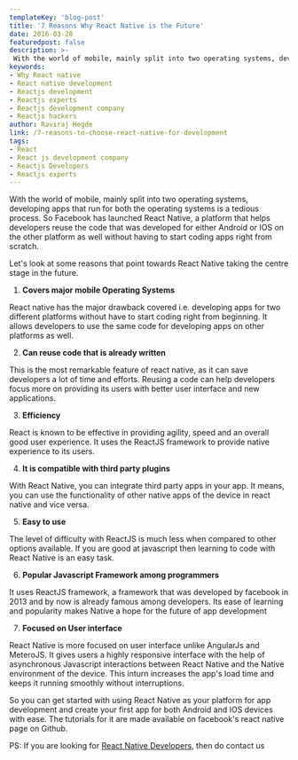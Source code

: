 ```yaml
---
templateKey: 'blog-post'
title: '7 Reasons Why React Native is the Future'
date: 2016-03-28
featuredpost: false
description: >-
 With the world of mobile, mainly split into two operating systems, developing apps that run for both the operating systems is a tedious process. So Facebook has launched React Native, a platform that helps developers reuse the code that was
keywords:
- Why React native
- React native development
- Reactjs development
- Reactjs experts
- Reactjs development company
- Reactjs hackers
author: Raviraj Hegde  
link: /7-reasons-to-choose-react-native-for-development
tags:
- React
- React js development company
- Reactjs Developers
- Reactjs experts
---
```


With the world of mobile, mainly split into two operating systems, developing apps that run for both the operating systems is a tedious process. So Facebook has launched React Native, a platform that helps developers reuse the code that was developed for either Android or IOS on the other platform as well without having to start coding apps right from scratch.

Let's look at some reasons that point towards React Native taking the centre stage in the future.

1. **Covers major mobile Operating Systems**

React native has the major drawback covered i.e. developing apps for two different platforms without have to start coding right from beginning. It allows developers to use the same code for developing apps on other platforms as well.

2. **Can reuse code that is already written**

This is the most remarkable feature of react native, as it can save developers a lot of time and efforts. Reusing a code can help developers focus more on providing its users with better user interface and new applications.

3. **Efficiency**

React is known to be effective in providing agility, speed and an overall good user experience. It uses the ReactJS framework to provide native experience to its users.

4. **It is compatible with third party plugins**

With React Native, you can integrate third party apps in your app. It means, you can use the functionality of other native apps of the device in react native and vice versa.

5. **Easy to use**

The level of difficulty with ReactJS is much less when compared to other options available. If you are good at javascript then learning to code with React Native is an easy task.

6. **Popular Javascript Framework among programmers**

It uses ReactJS framework, a framework that was developed by facebook in 2013 and by now is already famous among developers. Its ease of learning and popularity makes Native a hope for the future of app development

7. **Focused on User interface**

React Native is more focused on user interface unlike AngularJs and MeteroJS. It gives users a highly responsive interface with the help of asynchronous Javascript interactions between React Native and the Native environment of the device. This inturn increases the app's load time and keeps it running smoothly without interruptions.

So you can get started with using React Native as your platform for app development and create your first app for both Android and IOS devices with ease. The tutorials for it are made available on facebook's react native page on Github.

PS: If you are looking for [React Native Developers][1], then do contact us

[1]: /react-js-development/

